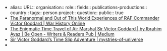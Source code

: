 - alias::
  URL::
  organisation::
  role::
  fields::
  publications-productions:: 
  country::
  tags:: person
  project::
  question::
  public:: true
- [The Paranormal and Out of This World Experiences of RAF Commander Victor Goddard | War History Online](https://www.warhistoryonline.com/world-war-ii/victor-goddard-paranomal-experiences.html)
- [The Enigmatic Time Travel of Air Marshal Sir Victor Goddard | by Ibrahim Ayaz | Be Open - Writers & Readers Pub | Medium](https://medium.com/be-open/the-enigmatic-time-travel-of-air-marshal-sir-victor-goddard-cc5efdbc9776)
- [Sir Victor Goddard’s Time Slip Adventure | mystries-of-universe](https://srashtijain.wixsite.com/mystries-of-universe/sir-victor-goddards-time-slip-adventure)
-